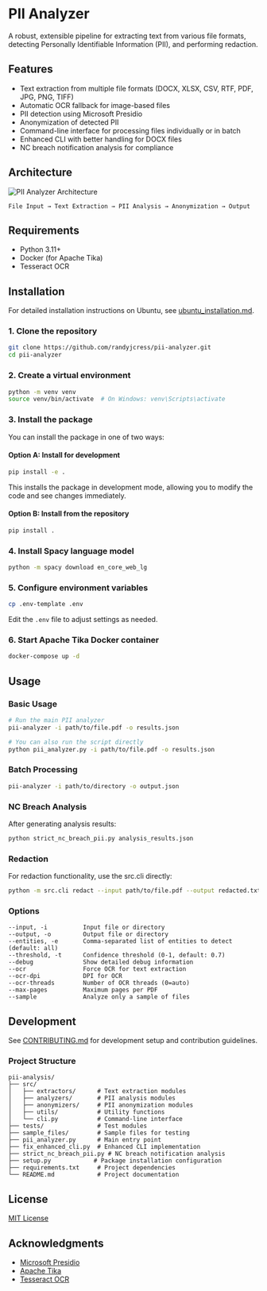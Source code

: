 # PII Analyzer

A robust, extensible pipeline for extracting text from various file formats, detecting Personally Identifiable Information (PII), and performing redaction.

## Features

- Text extraction from multiple file formats (DOCX, XLSX, CSV, RTF, PDF, JPG, PNG, TIFF)
- Automatic OCR fallback for image-based files
- PII detection using Microsoft Presidio
- Anonymization of detected PII
- Command-line interface for processing files individually or in batch
- Enhanced CLI with better handling for DOCX files
- NC breach notification analysis for compliance

## Architecture

![PII Analyzer Architecture](docs/architecture.png)

```
File Input → Text Extraction → PII Analysis → Anonymization → Output
```

## Requirements

- Python 3.11+
- Docker (for Apache Tika)
- Tesseract OCR

## Installation

For detailed installation instructions on Ubuntu, see [ubuntu_installation.md](ubuntu_installation.md).

### 1. Clone the repository

```bash
git clone https://github.com/randyjcress/pii-analyzer.git
cd pii-analyzer
```

### 2. Create a virtual environment

```bash
python -m venv venv
source venv/bin/activate  # On Windows: venv\Scripts\activate
```

### 3. Install the package

You can install the package in one of two ways:

#### Option A: Install for development

```bash
pip install -e .
```

This installs the package in development mode, allowing you to modify the code and see changes immediately.

#### Option B: Install from the repository

```bash
pip install .
```

### 4. Install Spacy language model

```bash
python -m spacy download en_core_web_lg
```

### 5. Configure environment variables

```bash
cp .env-template .env
```

Edit the `.env` file to adjust settings as needed.

### 6. Start Apache Tika Docker container

```bash
docker-compose up -d
```

## Usage

### Basic Usage

```bash
# Run the main PII analyzer
pii-analyzer -i path/to/file.pdf -o results.json

# You can also run the script directly
python pii_analyzer.py -i path/to/file.pdf -o results.json
```

### Batch Processing

```bash
pii-analyzer -i path/to/directory -o output.json
```

### NC Breach Analysis

After generating analysis results:

```bash
python strict_nc_breach_pii.py analysis_results.json
```

### Redaction

For redaction functionality, use the src.cli directly:

```bash
python -m src.cli redact --input path/to/file.pdf --output redacted.txt
```

### Options

```
--input, -i          Input file or directory
--output, -o         Output file or directory
--entities, -e       Comma-separated list of entities to detect (default: all)
--threshold, -t      Confidence threshold (0-1, default: 0.7)
--debug              Show detailed debug information
--ocr                Force OCR for text extraction
--ocr-dpi            DPI for OCR
--ocr-threads        Number of OCR threads (0=auto)
--max-pages          Maximum pages per PDF
--sample             Analyze only a sample of files
```

## Development

See [CONTRIBUTING.md](CONTRIBUTING.md) for development setup and contribution guidelines.

### Project Structure

```
pii-analysis/
├── src/
│   ├── extractors/      # Text extraction modules
│   ├── analyzers/       # PII analysis modules
│   ├── anonymizers/     # PII anonymization modules
│   ├── utils/           # Utility functions
│   └── cli.py           # Command-line interface
├── tests/               # Test modules
├── sample_files/        # Sample files for testing
├── pii_analyzer.py      # Main entry point
├── fix_enhanced_cli.py  # Enhanced CLI implementation
├── strict_nc_breach_pii.py # NC breach notification analysis
├── setup.py            # Package installation configuration
├── requirements.txt     # Project dependencies
└── README.md            # Project documentation
```

## License

[MIT License](LICENSE)

## Acknowledgments

- [Microsoft Presidio](https://github.com/microsoft/presidio)
- [Apache Tika](https://tika.apache.org/)
- [Tesseract OCR](https://github.com/tesseract-ocr/tesseract) 